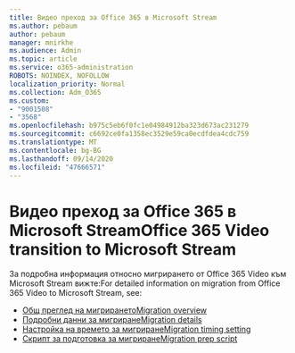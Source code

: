 ```yaml
---
title: Видео преход за Office 365 в Microsoft Stream
ms.author: pebaum
author: pebaum
manager: mnirkhe
ms.audience: Admin
ms.topic: article
ms.service: o365-administration
ROBOTS: NOINDEX, NOFOLLOW
localization_priority: Normal
ms.collection: Adm_O365
ms.custom:
- "9001508"
- "3568"
ms.openlocfilehash: b975c5eb6f0fc1e04984912ba323d673ac231279
ms.sourcegitcommit: c6692ce0fa1358ec3529e59ca0ecdfdea4cdc759
ms.translationtype: MT
ms.contentlocale: bg-BG
ms.lasthandoff: 09/14/2020
ms.locfileid: "47666571"
---
```

# <a name="office-365-video-transition-to-microsoft-stream"></a><span data-ttu-id="1d278-102">Видео преход за Office 365 в Microsoft Stream</span><span class="sxs-lookup"><span data-stu-id="1d278-102">Office 365 Video transition to Microsoft Stream</span></span>

<span data-ttu-id="1d278-103">За подробна информация относно мигрирането от Office 365 Video към Microsoft Stream вижте:</span><span class="sxs-lookup"><span data-stu-id="1d278-103">For detailed information on migration from Office 365 Video to Microsoft Stream, see:</span></span>

- [<span data-ttu-id="1d278-104">Общ преглед на мигрирането</span><span class="sxs-lookup"><span data-stu-id="1d278-104">Migration overview</span></span>](https://docs.microsoft.com/stream/migrate-from-office-365)
- [<span data-ttu-id="1d278-105">Подробни данни за мигриране</span><span class="sxs-lookup"><span data-stu-id="1d278-105">Migration details</span></span>](https://docs.microsoft.com/stream/migration-experience)
- [<span data-ttu-id="1d278-106">Настройка на времето за мигриране</span><span class="sxs-lookup"><span data-stu-id="1d278-106">Migration timing setting</span></span>](https://docs.microsoft.com/stream/migration-o365video-timing-setting)
- [<span data-ttu-id="1d278-107">Скрипт за подготовка за мигриране</span><span class="sxs-lookup"><span data-stu-id="1d278-107">Migration prep script</span></span>](https://docs.microsoft.com/stream/migration-o365video-prep)
